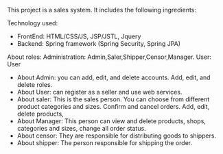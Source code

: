 
This project is a sales system. 
It includes the following ingredients:

Technology used:
  - FrontEnd: HTML/CSS/JS, JSP/JSTL, Jquery
  - Backend: Spring framework (Spring Security, Spring JPA)

About roles:
  Administration: Admin,Saler,Shipper,Censor,Manager.
  User: User 
  - About Admin: you can add, edit, and delete accounts. Add, edit, and delete roles.
  - About User: can register as a seller and use web services.
  - About saler: This is the sales person. You can choose from different product categories and sizes. Confirm and cancel orders. Add, edit, delete products,  
  - About Manager: This person can view and delete products, shops, categories and sizes, change all order status. 
  - About censor: They are responsible for distributing goods to shippers. 
  - About shipper: The person responsible for shipping the order.
